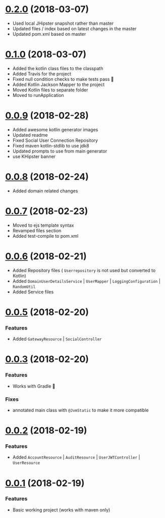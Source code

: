 <a name="0.2.0"></a>
# [0.2.0](https://github.com/sendilkumarn/jhipster-kotlin/compare/0.1.0...0.2.0) (2018-03-07)
* Used local JHipster snapshot rather than master
* Updated files / index based on latest changes in the master
* Updated pom.xml based on master

<a name="0.1.0"></a>
# [0.1.0](https://github.com/sendilkumarn/jhipster-kotlin/compare/0.0.9...0.1.0) (2018-03-07)
* Added the kotlin class files to the classpath
* Added Travis for the project
* Fixed null condition checks to make tests pass :tada:
* Added Kotlin Jackson Mapper to the project
* Moved Kotlin files to separate folder
* Moved to runApplication

<a name="0.0.9"></a>
# [0.0.9](https://github.com/sendilkumarn/jhipster-kotlin/compare/0.0.8...0.0.9) (2018-02-28)
* Added awesome kotlin generator images
* Updated readme
* Fixed Social User Connection Repository
* Fixed maven kotlin-stdlib to use jdk8
* Updated prompts to use from main generator
* use KHipster banner

<a name="0.0.8"></a>
# [0.0.8](https://github.com/sendilkumarn/jhipster-kotlin/compare/0.0.7...0.0.8) (2018-02-24)
* Added domain related changes

<a name="0.0.7"></a>
# [0.0.7](https://github.com/sendilkumarn/jhipster-kotlin/compare/0.0.6...0.0.7) (2018-02-23)
* Moved to ejs template syntax
* Revamped files section
* Added test-compile to pom.xml

<a name="0.0.6"></a>
# [0.0.6](https://github.com/sendilkumarn/jhipster-kotlin/compare/0.0.5...0.0.6) (2018-02-21)
* Added Repository files ( `Userrepository` is not used but converted to Kotlin)
* Added `DomainUserDetailsService` | `UserMapper` | `LoggingConfiguration` | `RandomUtil`
* Added Service files

<a name="0.0.5"></a>
# [0.0.5](https://github.com/sendilkumarn/jhipster-kotlin/compare/0.0.3...0.0.5) (2018-02-20)
### Features
* Added `GatewayResource` | `SocialController` 

<a name="0.0.3"></a>
# [0.0.3](https://github.com/sendilkumarn/jhipster-kotlin/compare/0.0.2...0.0.3) (2018-02-20)
### Features
* Works with Gradle :tada:
### Fixes
* annotated main class with `@JvmStatic` to make it more compatible


<a name="0.0.2"></a>
# [0.0.2](https://github.com/sendilkumarn/jhipster-kotlin/compare/0.0.1...0.0.2) (2018-02-19)
### Features
* Added `AccountResource` | `AuditResource` | `UserJWTController` | `UserResource`

<a name="0.0.1"></a>
# [0.0.1](https://github.com/sendilkumarn/jhipster-kotlin/compare/916ee5e5dd...0.0.1) (2018-02-19)
### Features
* Basic working project (works with maven only)